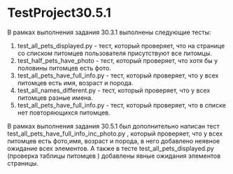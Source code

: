 # TestProject30.5.1

В рамках выполнения задания 30.3.1 выполнены следующие тесты:
1. test_all_pets_displayed.py - тест, который проверяет, что на странице со списком питомцев пользователя 
присутствуют все питомцы.
2. test_half_pets_have_photo - тест, который проверяет, что хотя бы у половины питомцев есть фото.
3. test_all_pets_have_full_info.py - тест, который проверяет, что у всех питомцев есть имя, возраст и порода.
4. test_all_names_different.py - тест, который проверяет, что у всех питомцев разные имена.
5. test_all_pets_have_full_info.py - тест, который проверяет, что в списке нет повторяющихся питомцев. 

В рамках выполнения задания 30.5.1 был дополнительно написан тест test_all_pets_have_full_info_inc_photo.py , 
который проверяет, что у всех питомцев есть фото,имя, возраст и порода, в него добавлено неявное ожидание всех элементов. 
А также в тесте test_all_pets_displayed.py (проверка таблицы питомцев ) добавлены явные ожидания элементов страницы.  

